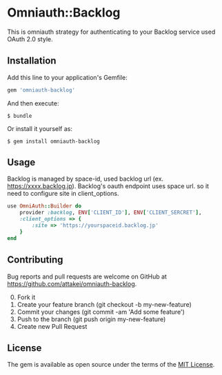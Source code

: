 # Omniauth::Backlog

This is omniauth strategy for authenticating to your Backlog service used OAuth 2.0 style.


## Installation

Add this line to your application's Gemfile:

```ruby
gem 'omniauth-backlog'
```

And then execute:

    $ bundle

Or install it yourself as:

    $ gem install omniauth-backlog

## Usage

Backlog is managed by space-id, used backlog url (ex. https://xxxx.backlog.jp).
Backlog's oauth endpoint uses space url. so it need to configure site in client_options.

```ruby
use OmniAuth::Builder do
    provider :backlog, ENV['CLIENT_ID'], ENV['CLIENT_SERCRET'], 
    :client_options => {
        :site => 'https://yourspaceid.backlog.jp'
    }
end
```

## Contributing

Bug reports and pull requests are welcome on GitHub at https://github.com/attakei/omniauth-backlog.

0. Fork it
0. Create your feature branch (git checkout -b my-new-feature)
0. Commit your changes (git commit -am 'Add some feature')
0. Push to the branch (git push origin my-new-feature)
0. Create new Pull Request

## License

The gem is available as open source under the terms of the [MIT License](http://opensource.org/licenses/MIT).

